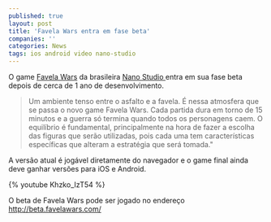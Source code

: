```yaml
---
published: true
layout: post
title: 'Favela Wars entra em fase beta'
companies: ''
categories: News
tags: ios android video nano-studio
---
```


 
O game <a href="http://www.favelawars.com/br.html" target="_blank">Favela Wars</a>
 da brasileira <a href="http://www.nanostudio.com.br/" target="_blank">Nano Studio </a>
entra em sua fase beta depois de cerca de 1 ano de desenvolvimento.
 
> Um ambiente tenso entre o asfalto e a favela. É nessa atmosfera que se passa o novo game Favela Wars.
> Cada partida dura em torno de 15 minutos e a guerra só termina quando todos os personagens caem. O equilíbrio é fundamental, principalmente na hora de fazer a escolha das figuras que serão utilizadas, pois cada uma tem características específicas que alteram a estratégia que será tomada."
 

 
A versão atual é jogável diretamente do navegador e o game final ainda deve ganhar versões para iOS e Android.
 
{% youtube Khzko_IzT54 %}
 
 
O beta de Favela Wars pode ser jogado no endereço <a href="http://beta.favelawars.com/" target="_blank">http://beta.favelawars.com/</a>

<div><br />
 
 
 
